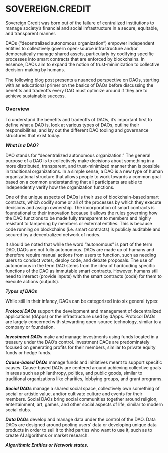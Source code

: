 # SOVEREIGN.CREDIT

Sovereign Credit was born out of the failure of centralized institutions to manage society’s financial and social infrastructure in a secure, equitable, and transparent manner. 

DAOs (“decentralized autonomous organization“) empower independent entities to collectively govern open-source infrastructure and/or democratically manage shared assets, particularly by codifying specific processes into smart contracts that are enforced by blockchains. In essence, DAOs aim to expand the notion of trust-minimization to collective decision-making by humans.

The following blog post presents a nuanced perspective on DAOs, starting with an educational primer on the basics of DAOs before discussing the benefits and tradeoffs every DAO must optimize around if they are to achieve sustainable success.


### Overview 

To understand the benefits and tradeoffs of DAOs, it’s important first to define what a DAO is, look at various types of DAOs, outline their responsibilities, and lay out the different DAO tooling and governance structures that exist today.

***What Is a DAO?***

DAO stands for “decentralized autonomous organization.” The general purpose of a DAO is to collectively make decisions about something in a more distributed, transparent, and trust-minimized manner than is possible in traditional organizations. In a simple sense, a DAO is a new type of human organizational structure that allows people to work towards a common goal based on a common understanding that all participants are able to independently verify how the organization functions.

One of the unique aspects of DAOs is their use of blockchain-based smart contracts, which codify some or all of the processes by which they execute decisions and assign ownership. The incorporation of smart contracts is foundational to their innovation because it allows the rules governing how the DAO functions to be made fully transparent to members and highly resistant to tampering by members or external entities. This is because code running on blockchains (i.e. smart contracts) is publicly auditable and secured by a decentralized network of nodes.

It should be noted that while the word “autonomous” is part of the term DAO, DAOs are not fully autonomous. DAOs are made up of humans and therefore require manual actions from users to function, such as needing users to conduct votes, deploy code, and debate proposals. The use of autonomous in the term DAO stems from the idea of hardcoding specific functions of the DAO as immutable smart contracts. However, humans still need to interact (provide inputs) with the smart contracts (code) for them to execute actions (outputs).

***Types of DAOs***

While still in their infancy, DAOs can be categorized into six general types:

***Protocol DAOs*** support the development and management of decentralized applications (dApps) or the infrastructure used by dApps. Protocol DAOs are largely concerned with stewarding open-source technology, similar to a company or foundation.


***Investment DAOs*** make and manage investments using funds located in a treasury under the DAO’s control. Investment DAOs are predominately focused on generating profits for their members, similar to private equity funds or hedge funds.

***Cause-based DAOs*** manage funds and initiatives meant to support specific causes. Cause-based DAOs are centered around achieving collective goals in areas such as philanthropy, politics, and public goods, similar to traditional organizations like charities, lobbying groups, and grant programs.

***Social DAOs*** manage a shared social space, collectively own something of social or artistic value, and/or cultivate culture and events for their members. Social DAOs bring social communities together around religion, entertainment, art, games, and other social aspects of life, similar to modern social clubs.

***Data DAOs*** develop and manage data under the control of the DAO. Data DAOs are designed around pooling users’ data or developing unique data products in order to sell it to third parties who want to use it, such as to create AI algorithms or market research.

***Algorithmic Entities or Network states.***
